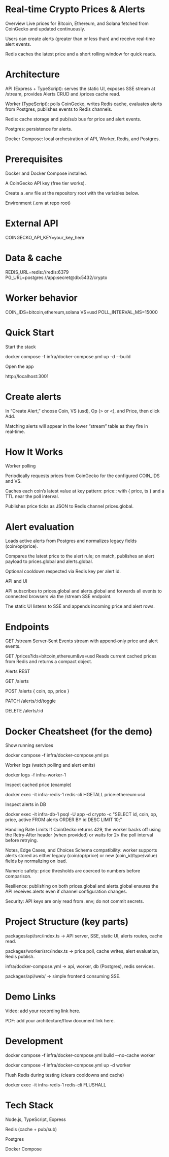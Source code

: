 # Real‑time Crypto Prices & Alerts
Overview
Live prices for Bitcoin, Ethereum, and Solana fetched from CoinGecko and updated continuously.

Users can create alerts (greater than or less than) and receive real‑time alert events.

Redis caches the latest price and a short rolling window for quick reads.

# Architecture
API (Express + TypeScript): serves the static UI, exposes SSE stream at /stream, provides Alerts CRUD and /prices cache read.

Worker (TypeScript): polls CoinGecko, writes Redis cache, evaluates alerts from Postgres, publishes events to Redis channels.

Redis: cache storage and pub/sub bus for price and alert events.

Postgres: persistence for alerts.

Docker Compose: local orchestration of API, Worker, Redis, and Postgres.

# Prerequisites
Docker and Docker Compose installed.

A CoinGecko API key (free tier works).

Create a .env file at the repository root with the variables below.

Environment (.env at repo root)

# External API
COINGECKO_API_KEY=your_key_here

# Data & cache
REDIS_URL=redis://redis:6379
PG_URL=postgres://app:secret@db:5432/crypto

# Worker behavior
COIN_IDS=bitcoin,ethereum,solana
VS=usd
POLL_INTERVAL_MS=15000

# Quick Start
Start the stack

docker compose -f infra/docker-compose.yml up -d --build

Open the app

http://localhost:3001

# Create alerts

In “Create Alert,” choose Coin, VS (usd), Op (> or <), and Price, then click Add.

Matching alerts will appear in the lower “stream” table as they fire in real‑time.

# How It Works
Worker polling

Periodically requests prices from CoinGecko for the configured COIN_IDS and VS.

Caches each coin’s latest value at key pattern: price:<coin>:<vs> with { price, ts } and a TTL near the poll interval.

Publishes price ticks as JSON to Redis channel prices.global.

# Alert evaluation

Loads active alerts from Postgres and normalizes legacy fields (coin/op/price).

Compares the latest price to the alert rule; on match, publishes an alert payload to prices.global and alerts.global.

Optional cooldown respected via Redis key per alert id.

API and UI

API subscribes to prices.global and alerts.global and forwards all events to connected browsers via the /stream SSE endpoint.

The static UI listens to SSE and appends incoming price and alert rows.

# Endpoints
GET /stream
Server‑Sent Events stream with append‑only price and alert events.

GET /prices?ids=bitcoin,ethereum&vs=usd
Reads current cached prices from Redis and returns a compact object.

Alerts REST

GET /alerts

POST /alerts { coin, op, price }

PATCH /alerts/:id/toggle

DELETE /alerts/:id

# Docker Cheatsheet (for the demo)
Show running services

docker compose -f infra/docker-compose.yml ps

Worker logs (watch polling and alert emits)

docker logs -f infra-worker-1

Inspect cached price (example)

docker exec -it infra-redis-1 redis-cli HGETALL price:ethereum:usd

Inspect alerts in DB

docker exec -it infra-db-1 psql -U app -d crypto -c "SELECT id, coin, op, price, active FROM alerts ORDER BY id DESC LIMIT 10;"

Handling Rate Limits
If CoinGecko returns 429, the worker backs off using the Retry‑After header (when provided) or waits for 2× the poll interval before retrying.

Notes, Edge Cases, and Choices
Schema compatibility: worker supports alerts stored as either legacy (coin/op/price) or new (coin_id/type/value) fields by normalizing on load.

Numeric safety: price thresholds are coerced to numbers before comparison.

Resilience: publishing on both prices.global and alerts.global ensures the API receives alerts even if channel configuration changes.

Security: API keys are only read from .env; do not commit secrets.

# Project Structure (key parts)
packages/api/src/index.ts → API server, SSE, static UI, alerts routes, cache read.

packages/worker/src/index.ts → price poll, cache writes, alert evaluation, Redis publish.

infra/docker-compose.yml → api, worker, db (Postgres), redis services.

packages/api/web/ → simple frontend consuming SSE.

# Demo Links
Video: add your recording link here.

PDF: add your architecture/flow document link here.

# Development

docker compose -f infra/docker-compose.yml build --no-cache worker

docker compose -f infra/docker-compose.yml up -d worker

Flush Redis during testing (clears cooldowns and cache)

docker exec -it infra-redis-1 redis-cli FLUSHALL

# Tech Stack
Node.js, TypeScript, Express

Redis (cache + pub/sub)

Postgres

Docker Compose